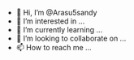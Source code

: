 - 👋 Hi, I’m @Arasu5sandy
- 👀 I’m interested in ...
- 🌱 I’m currently learning ...
- 💞️ I’m looking to collaborate on ...
- 📫 How to reach me ...

<!---
Arasu5sandy/Arasu5sandy is a ✨ special ✨ repository because its `README.md` (this file) appears on your GitHub profile.
You can click the Preview link to take a look at your changes.
--->
